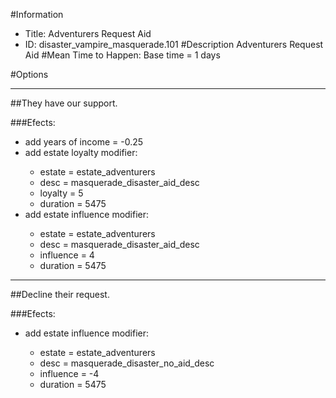 #Information
 - Title: Adventurers Request Aid
 - ID: disaster_vampire_masquerade.101
#Description
Adventurers Request Aid
#Mean Time to Happen:
Base time = 1 days

#Options

___
##They have our support.

###Efects:<ul><li>add years of income = -0.25</li><li>add estate loyalty modifier:</li><ul><li>estate = estate_adventurers</li><li>desc = masquerade_disaster_aid_desc</li><li>loyalty = 5</li><li>duration = 5475</li></ul><li>add estate influence modifier:</li><ul><li>estate = estate_adventurers</li><li>desc = masquerade_disaster_aid_desc</li><li>influence = 4</li><li>duration = 5475</li></ul></ul>

___
##Decline their request.

###Efects:<ul><li>add estate influence modifier:</li><ul><li>estate = estate_adventurers</li><li>desc = masquerade_disaster_no_aid_desc</li><li>influence = -4</li><li>duration = 5475</li></ul></ul>
